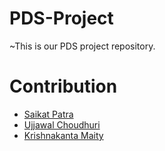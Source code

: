 # PDS-Project
~This is our PDS project repository.

# Contribution
- [Saikat Patra]()
- [Ujjawal Choudhuri]()
- [Krishnakanta Maity](https://github.com/iamkkmcmd)
